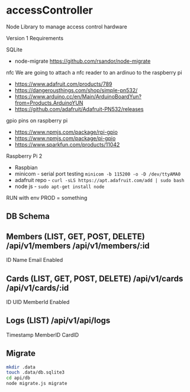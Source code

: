 accessController
================

Node Library to manage access control hardware

Version 1 Requirements

SQLite
  - node-migrate https://github.com/rsandor/node-migrate

nfc
  We are going to attach a nfc reader to an ardinuo to the raspberry pi
  - https://www.adafruit.com/products/789
  - https://dangerousthings.com/shop/simple-pn532/
  - https://www.arduino.cc/en/Main/ArduinoBoardYun?from=Products.ArduinoYUN
  - https://github.com/adafruit/Adafruit-PN532/releases

gpio pins on raspberry pi
   - https://www.npmjs.com/package/rpi-gpio
   - https://www.npmjs.com/package/pi-gpio
   - https://www.sparkfun.com/products/11042

Raspberry Pi 2
  - Raspbian
  - minicom - serial port testing `minicom -b 115200 -o -D /dev/ttyAMA0`
  - adafruit repo - `curl -sLS https://apt.adafruit.com/add | sudo bash`
  - node js - `sudo apt-get install node`

RUN with env PROD = something

## DB Schema

Members (LIST, GET, POST, DELETE)
/api/v1/members
/api/v1/members/:id
-----
ID
Name
Email
Enabled

Cards (LIST, GET, POST, DELETE)
/api/v1/cards
/api/v1/cards/:id
-----
ID
UID
MemberId
Enabled

Logs (LIST)
/api/v1/api/logs
-----
Timestamp
MemberID
CardID

## Migrate

``` bash
mkdir .data
touch .data/db.sqlite3
cd api/db
node migrate.js migrate
```
